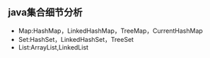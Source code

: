 ## java集合细节分析

- Map:HashMap，LinkedHashMap，TreeMap，CurrentHashMap
- Set:HashSet，LinkedHashSet，TreeSet
- List:ArrayList,LinkedList
